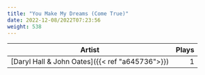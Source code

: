 ```yaml
---
title: "You Make My Dreams (Come True)"
date: 2022-12-08/2022T07:23:56
weight: 538
---
```




 Artist | Plays 
----- | -----:
[Daryl Hall & John Oates]({{< ref "a645736">}}) | 1
